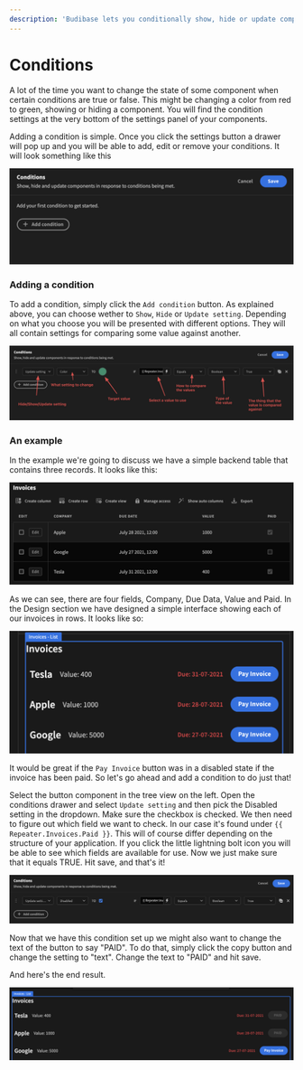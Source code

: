 ```yaml
---
description: 'Budibase lets you conditionally show, hide or update component settings'
---
```


# Conditions

A lot of the time you want to change the state of some component when certain conditions are true or false. This might be changing a color from red to green, showing or hiding a component. You will find the condition settings at the very bottom of the settings panel of your components. 

Adding a condition is simple. Once you click the settings button a drawer will pop up and you will be able to add, edit or remove your conditions. It will look something like this

![An empty condition drawer](../.gitbook/assets/conditions.png)

### Adding a condition

To add a condition, simply click the `Add condition` button. As explained above, you can choose wether to `Show`, `Hide` or `Update setting`. Depending on what you choose you will be presented with different options. They will all contain settings for comparing some value against another.

![The different parts of the condition settings](../.gitbook/assets/conditionsexplainer.png)

### An example

In the example we're going to discuss we have a simple backend table that contains three records. It looks like this:

![Example table data](../.gitbook/assets/conditionaldata.png)

As we can see, there are four fields, Company, Due Data, Value and Paid. In the Design section we have designed a simple interface showing each of our invoices in rows. It looks like so:

![Design of the list of invoices](../.gitbook/assets/conditionaldesign.png)

It would be great if the `Pay Invoice` button was in a disabled state if the invoice has been paid. So let's go ahead and add a condition to do just that!

Select the button component in the tree view on the left. Open the conditions drawer and select `Update setting` and then pick the Disabled setting in the dropdown. Make sure the checkbox is checked. We then need to figure out which field we want to check. In our case it's found under `{{ Repeater.Invoices.Paid }}`. This will of course differ depending on the structure of your application. If you click the little lightning bolt icon you will be able to see which fields are available for use.  Now we just make sure that it equals TRUE. Hit save, and that's it!

![](../.gitbook/assets/conditiondisablebutton.png)

Now that we have this condition set up we might also want to change the text of the button to say "PAID". To do that, simply click the copy button and change the setting to "text". Change the text to "PAID" and hit save.

And here's the end result.

![](../.gitbook/assets/conditionresultend.png)



